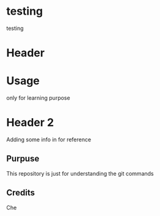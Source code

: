 # testing
testing
# Header
# Usage
only for learning purpose
# Header 2
Adding some info in for reference
## Purpuse
This repository is just for understanding the git commands
## Credits
Che
